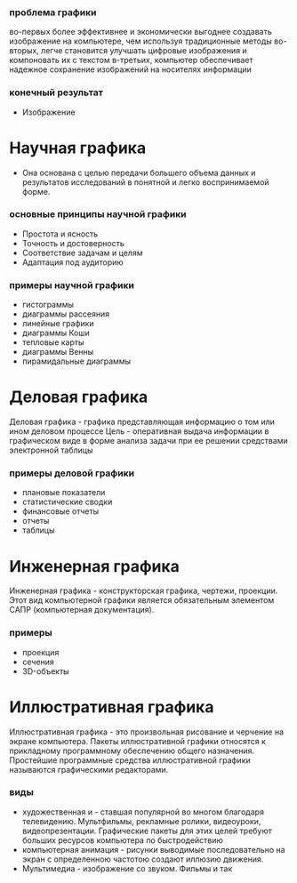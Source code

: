 ### проблема графики
во-первых более эффективнее и экономически выгоднее создавать изображение на компьютере, чем используя традиционные методы 
во-вторых, легче становится улучшать цифровые изображения и компоновать их с текстом
в-третьих, компьютер обеспечивает надежное сохранение изображений на носителях информации 

### конечный результат 
- Изображение

# Научная графика
- Она основана с целью передачи большего объема данных и результатов исследований в понятной и легко воспринимаемой форме.

### основные принципы научной графики
- Простота и ясность 
- Точность и достоверность 
- Соответствие задачам и целям 
- Адаптация под аудиторию

### примеры научной графики 
- гистограммы
- диаграммы рассеяния
- линейные графики 
- диаграммы Коши
- тепловые карты
- диаграммы Венны
- пирамидальные диаграммы

# Деловая графика
Деловая графика - графика представляющая информацию о том или ином деловом процессе
Цель - оперативная выдача информации в графическом виде в форме анализа задачи при ее решении средствами электронной таблицы 

### примеры деловой графики 
- плановые показатели
- статистические сводки
- финансовые отчеты 
- отчеты 
- таблицы 

# Инженерная графика
Инженерная графика - конструкторская графика, чертежи, проекции. Этот вид компьютерной графики является обязательным элементом САПР (компьютерная документация). 

### примеры
- проекция 
- сечения
- 3D-объекты

# Иллюстративная графика 
Иллюстративная графика - это произвольная рисование и черчение на экране компьютера. Пакеты иллюстративной графики относятся к прикладному программному обеспечению общего назначения. Простейшие программные средства иллюстративной графики называются графическими редакторами.

### виды
- художественная и - ставшая популярной во многом благодаря телевидению. Мультфильмы, рекламные ролики, видеоуроки, видеопрезентации.
Графические пакеты для этих целей требуют больших ресурсов компьютера по быстродействию
- компьютерная анимация - рисунки выводимые последовательно на экран с определенною частотою создают иллюзию движения.
- Мультимедиа - изображение со звуком. Фильмы и так
